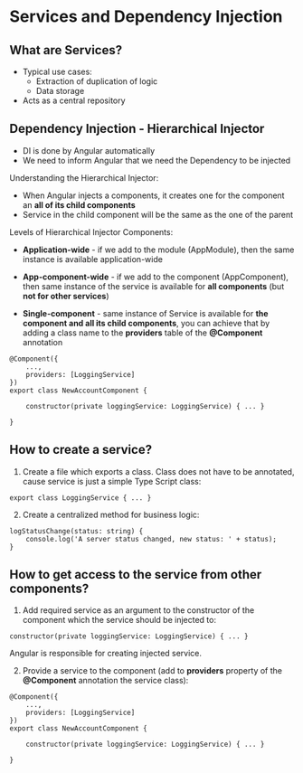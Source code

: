 # Services and Dependency Injection

## What are Services?

* Typical use cases:
    * Extraction of duplication of logic
    * Data storage
* Acts as a central repository

## Dependency Injection - Hierarchical Injector

* DI is done by Angular automatically
* We need to inform Angular that we need the Dependency to be injected

Understanding the Hierarchical Injector:
* When Angular injects a components, it creates one for the component an **all of its child components**
* Service in the child component will be the same as the one of the parent

Levels of Hierarchical Injector Components:
* **Application-wide** - if we add to the module (AppModule), then the same instance is available application-wide


* **App-component-wide** - if we add to the component (AppComponent), then same instance of the service is available for **all components** (but **not for other services**)


* **Single-component** - same instance of Service is available for **the component and all its child components**, you can achieve that by adding a class name to the **providers** table of the **@Component** annotation

```
@Component({
    ...,
    providers: [LoggingService]
})
export class NewAccountComponent {

    constructor(private loggingService: LoggingService) { ... }

}
```

## How to create a service?

1. Create a file which exports a class. Class does not have to be annotated, cause service is just a simple Type Script class:

```
export class LoggingService { ... }
```

2. Create a centralized method for business logic:

```
logStatusChange(status: string) {
    console.log('A server status changed, new status: ' + status);
}
```

## How to get access to the service from other components?

1. Add required service as an argument to the constructor of the component which the service should be injected to:

```
constructor(private loggingService: LoggingService) { ... }
```

Angular is responsible for creating injected service.

2. Provide a service to the component (add to **providers** property of the **@Component** annotation the service class):

```
@Component({
    ...,
    providers: [LoggingService]
})
export class NewAccountComponent {

    constructor(private loggingService: LoggingService) { ... }

}
```

